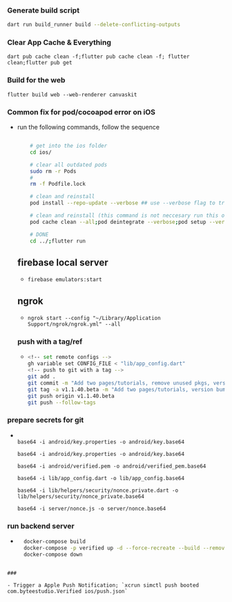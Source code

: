 ### Generate build script

```bash
dart run build_runner build --delete-conflicting-outputs
```

### Clear App Cache & Everything

```
dart pub cache clean -f;flutter pub cache clean -f; flutter clean;flutter pub get
```

### Build for the web

```
flutter build web --web-renderer canvaskit
```

### Common fix for pod/cocoapod error on iOS

- run the following commands, follow the sequence

  ```bash

      # get into the ios folder
      cd ios/

      # clear all outdated pods
      sudo rm -r Pods
      #
      rm -f Podfile.lock

      # clean and reinstall
      pod install --repo-update --verbose ## use --verbose flag to track the changes, bacause this install can take up to 15mins since 'MobileVLCKit' is very big.

      # clean and reinstall (this command is not neccesary run this only if the one above failed/didn't work)
      pod cache clean --all;pod deintegrate --verbose;pod setup --verbose;pod install --verbose

      # DONE
      cd ../;flutter run
  ```

  ## firebase local server

  - `firebase emulators:start`

  ## ngrok

  - `ngrok start --config "~/Library/Application Support/ngrok/ngrok.yml" --all`

  ### push with a tag/ref

  - ```bash
    <!-- set remote configs -->
    gh variable set CONFIG_FILE < "lib/app_config.dart"
    <!-- push to git with a tag -->
    git add .
    git commit -m "Add two pages/tutorials, remove unused pkgs, version bump: v1.1.40.beta"
    git tag -a v1.1.40.beta -m "Add two pages/tutorials, version bump: v1.1.40.beta"
    git push origin v1.1.40.beta
    git push --follow-tags

    ```

### prepare secrets for git

- ```

  base64 -i android/key.properties -o android/key.base64

  base64 -i android/key.properties -o android/key.base64

  base64 -i android/verified.pem -o android/verified_pem.base64

  base64 -i lib/app_config.dart -o lib/app_config.base64

  base64 -i lib/helpers/security/nonce.private.dart -o lib/helpers/security/nonce_private.base64

  base64 -i server/nonce.js -o server/nonce.base64

  ```

### run backend server

- ```bash
    docker-compose build
    docker-compose -p verified up -d --force-recreate --build --remove-orphans --timestamps
    docker-compose down

````

###

- Trigger a Apple Push Notification; `xcrun simctl push booted com.byteestudio.Verified ios/push.json`
